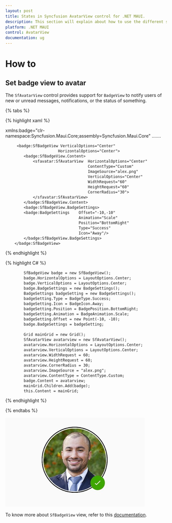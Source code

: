 ```yaml
---
layout: post
title: States in Syncfusion AvatarView control for .NET MAUI.
description: This section will explain about how to use the different states that exist in .NET MAUI SfAvatarView.
platform: .NET MAUI
control: AvatarView
documentation: ug
---
```


# How to

## Set badge view to avatar

The `SfAvatarView` control provides support for `BadgeView` to notify users of new or unread messages, notifications, or the status of something.

{% tabs %}

{% highlight xaml %}

xmlns:badge="clr-namespace:Syncfusion.Maui.Core;assembly=Syncfusion.Maui.Core"
.......

         <badge:SfBadgeView VerticalOptions="Center"
                           HorizontalOptions="Center">
			<badge:SfBadgeView.Content>
				<sfavatar:SfAvatarView  HorizontalOptions="Center"
                                        ContentType="Custom"
                                        ImageSource="alex.png"
                                        VerticalOptions="Center"
                                        WidthRequest="60"
                                        HeightRequest="60"
                                        CornerRadius="30">
				</sfavatar:SfAvatarView>
			</badge:SfBadgeView.Content>
			<badge:SfBadgeView.BadgeSettings>
            <badge:BadgeSettings 	Offset="-10,-10"
                                    Animation="Scale"
                                    Position="BottomRight" 
                                    Type="Success"
                                    Icon="Away"/>
			</badge:SfBadgeView.BadgeSettings>
		</badge:SfBadgeView>

{% endhighlight %}

{% highlight C# %}

            SfBadgeView badge = new SfBadgeView();
			badge.HorizontalOptions = LayoutOptions.Center;
			badge.VerticalOptions = LayoutOptions.Center;
			badge.BadgeSettings = new BadgeSettings();
			BadgeSettings badgeSetting = new BadgeSettings();
			badgeSetting.Type = BadgeType.Success;
			badgeSetting.Icon = BadgeIcon.Away;
			badgeSetting.Position = BadgePosition.BottomRight;
			badgeSetting.Animation = BadgeAnimation.Scale;
			badgeSetting.Offset = new Point(-10, -10);
			badge.BadgeSettings = badgeSetting;

			Grid mainGrid = new Grid();
			SfAvatarView avatarview = new SfAvatarView();
			avatarview.HorizontalOptions = LayoutOptions.Center;
			avatarview.VerticalOptions = LayoutOptions.Center;
			avatarview.WidthRequest = 60;
			avatarview.HeightRequest = 60;
			avatarview.CornerRadius = 30;
			avatarview.ImageSource = "alex.png";
			avatarview.ContentType = ContentType.Custom;
			badge.Content = avatarview;
			mainGrid.Children.Add(badge);
			this.Content = mainGrid;

{% endhighlight %}

{% endtabs %}

![BadgeView support](HowTo_Images/BadgeView_AvatarView.jpg)

To know more about `SfBadgeView` view, refer to this [documentation](https://help.syncfusion.com/maui/badge-view/getting-started).
